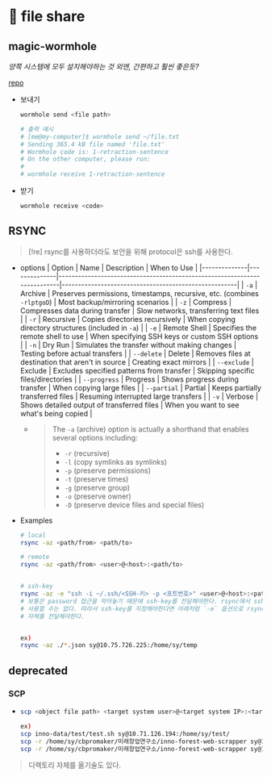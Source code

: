 # 󰏢 file share



## magic-wormhole

_양쪽 시스템에 모두 설치해야하는 것 외엔, 간편하고 훨씬 좋은듯?_

[repo](https://github.com/magic-wormhole/magic-wormhole)

- 보내기

  ```bash
  wormhole send <file path>

  # 출력 예시
  # [me@my-computer]$ wormhole send ~/file.txt
  # Sending 365.4 kB file named 'file.txt'
  # Wormhole code is: 1-retraction-sentence
  # On the other computer, please run:
  #
  # wormhole receive 1-retraction-sentence
  ```

- 받기

  ```bash
  wormhole receive <code>
  ```

## RSYNC


> [!re]
> rsync를 사용하더라도 보안을 위해 protocol은 ssh를 사용한다.


- options
  | Option       | Name         | Description                                                              | When to Use                                          |
  |--------------|--------------|--------------------------------------------------------------------------|------------------------------------------------------|
  | `-a`         | Archive      | Preserves permissions, timestamps, recursive, etc. (combines `-rlptgoD`) | Most backup/mirroring scenarios                      |
  | `-z`         | Compress     | Compresses data during transfer                                          | Slow networks, transferring text files               |
  | `-r`         | Recursive    | Copies directories recursively                                           | When copying directory structures (included in `-a`) |
  | `-e`         | Remote Shell | Specifies the remote shell to use                                        | When specifying SSH keys or custom SSH options       |
  | `-n`         | Dry Run      | Simulates the transfer without making changes                            | Testing before actual transfers                      |
  | `--delete`   | Delete       | Removes files at destination that aren't in source                       | Creating exact mirrors                               |
  | `--exclude`  | Exclude      | Excludes specified patterns from transfer                                | Skipping specific files/directories                  |
  | `--progress` | Progress     | Shows progress during transfer                                           | When copying large files                             |
  | `--partial`  | Partial      | Keeps partially transferred files                                        | Resuming interrupted large transfers                 |
  | `-v`         | Verbose      | Shows detailed output of transferred files                               | When you want to see what's being copied             |

  - > The `-a` (archive) option is actually a shorthand that enables several options including:
    > 
    >   - `-r` (recursive)
    >   - `-l` (copy symlinks as symlinks)
    >   - `-p` (preserve permissions)
    >   - `-t` (preserve times)
    >   - `-g` (preserve group)
    >   - `-o` (preserve owner)
    >   - `-D` (preserve device files and special files)


- Examples

  ```bash
  # local
  rsync -az <path/from> <path/to>

  # remote
  rsync -az <path/from> <user>@<host>:<path/to>


  # ssh-key
  rsync -az -e "ssh -i ~/.ssh/<SSH-키> -p <포트번호>" <user>@<host>:<path from> <path to>
  # 보통은 password 접근을 막아놓기 때문에 ssh-key를 전달해야한다. rsync에서 ssh 명령을 직접
  # 사용할 수는 없다. 따라서 ssh-key를 지정해야한다면 아래처럼 `-e` 옵션으로 rsync가 사용할 ssh명령
  # 자체를 전달해야한다.
  

  ex)
  rsync -az ./*.json sy@10.75.726.225:/home/sy/temp
  ```




## deprecated


### SCP

- ```bash
  scp <object file path> <target system user>@<target system IP>:<target system path>

  ex)
  scp inno-data/test/test.sh sy@10.71.126.194:/home/sy/test/
  scp -r /home/sy/cbpromaker/미래창업연구소/inno-forest-web-scrapper sy@10.71.126.216:/home/sy/inno2
  scp -r /home/sy/cbpromaker/미래창업연구소/inno-forest-web-scrapper sy@10.71.126.201:/home/sy/inno2
  ```

> 디렉토리 자체를 옮기술도 있다.



